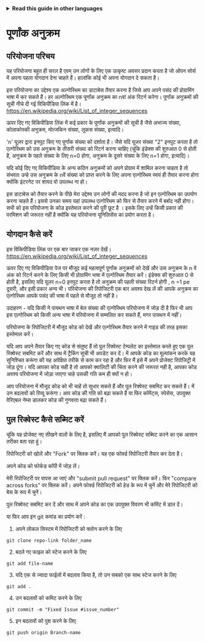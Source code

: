 <!-- Do not translate this -->
<details>
<summary>
<strong> Read this guide in other languages </strong>
</summary>
    <ul>
        <li><a href="https://github.com/Twiggecode/Integer-Sequences/blob/main/README.md"> English </a></li>
        <li><a href="https://github.com/Twiggecode/Integer-Sequences/blob/main/README%20Translations/README_FR.md"> French </a></li>
        <li><a href="https://github.com/Twiggecode/Integer-Sequences/blob/main/README%20Translations/README_ID.md"> Indonesian </a></li>
        <li><a href="https://github.com/Twiggecode/Integer-Sequences/blob/main/README%20Translations/README_KR.md"> Korean </a></li>
        <li><a href="https://github.com/Twiggecode/Integer-Sequences/blob/main/README%20Translations/README_PT.md"> Portuguese </a></li>
        <li><a href="https://github.com/Twiggecode/Integer-Sequences/blob/main/README%20Translations/README_RO.md"> Romanian </a></li>
        <li><a href="https://github.com/Twiggecode/Integer-Sequences/blob/main/README%20Translations/README_RU.md"> Russian </a></li>
        <li><a href="https://github.com/Twiggecode/Integer-Sequences/blob/main/README%20Translations/README_ES.md"> Spanish </a></li>
        <li><a href="https://github.com/Twiggecode/Integer-Sequences/blob/main/README_HINDI.md"> Hindi </a></li>
    
</details>
<!-- Do not translate this -->

# पूर्णांक अनुक्रम
## परियोजना परिचय
यह परियोजना बहूत ही सरल है एवम् उन लोगों के लिए एक उत्कृष्ट अवसर प्रदान करता है जो ओपन सोर्स में अपना पहला योगदान देना चाहते हैं। हालांकि कोई भी अपना योगदान दे सकता है।

इस परियोजना का उद्देश्य एक अल्गोरिथम का डाटाबेस तैयार करना है जिसे आप अपने पसंद की प्रोग्रामिंग भाषा में कर सकते हैं। हर अल्गोरिथम एक पूर्णांक अनुक्रम का nवां अंक रिटर्न करेगा। पूर्णांक अनुक्रमों की सूची नीचे दी गई विकिपीडिया लिंक में है। https://en.wikipedia.org/wiki/List_of_integer_sequences

ऊपर दिए गए विकिपीडिया लिंक में कई प्रकार के पूर्णांक अनुक्रमों की सूची है जैसे अभाज्य संख्या, कोलाकोस्की अनुक्रम, मोत्जकिन संख्या, लूकस संख्या, इत्यादि।

'n' यूज़र द्वारा इनपुट किए गए पूर्णांक संख्या को दर्शाता है। जैसे  यदि यूज़र संख्या "2" इनपुट करता है तो एल्गोरिथम को उस अनुक्रम के तीसरी संख्या को रिटर्न करना चाहिए (चूंकि इंडेक्स की शुरुआत 0 से होती है, अनुक्रम के पहले संख्या के लिए n=0 होगा, अनुक्रम के दूसरे संख्या के लिए n=1 होगा, इत्यादि)।

यदि कोई दिए गए विकिपीडिया के अन्य कठिन अनुक्रमों को अपने प्रोग्राम में शामिल करना चाहता है तो संभवतः उन्हे उस अनुक्रम के nवें संख्या को प्राप्त करने के लिए अपना एल्गोरिथम स्वयं ही तैयार करना होगा क्योंकि इंटरनेट पर शायद वो उपलब्ध ना हो।

इस डाटाबेस को तैयार करने के पीछे मेरा उद्देश्य उन लोगों की मदद करना है जो इन एल्गोरिथम का उपयोग करना चाहते हैं। इससे उनका समय यहां उपलब्ध एल्गोरिथम को फिर से तैयार करने में बर्बाद नही होगा। सभी को  इस परियोजना के कोड इस्तेमाल करने की पूरी छूट है । इसके लिए उन्हें किसी प्रकार की परमिशन की जरूरत नहीं है क्योंकि यह परियोजना यूनिलिसेंस का प्रयोग करता है।

## योगदान कैसे करें

इस विकिपीडिया लिंक पर एक बार जाकर एक नज़र देखें। https://en.wikipedia.org/wiki/List_of_integer_sequences

ऊपर दिए गए विकिपीडिया पेज पर मौजूद कई महत्वपूर्ण पूर्णांक अनुक्रमों को देखें और उस अनुक्रम के n वें अंक को रिटर्न करने के लिए किसी भी प्रोग्रामिंग भाषा में एल्गोरिथम तैयार करें। इंडेक्स की शुरुआत 0 से होती है, इसलिए यदि यूज़र n=0 इनपुट करता है तो अनुक्रम की पहली संख्या रिटर्न होगी , n =1 pe दूसरी, और इसी प्रकार अन्य भी। परियोजना की रिपोजिटरी एक बार अवश्य देख लें की आपके अनुक्रम का एल्गोरिथम आपके पसंद की भाषा में पहले से मौजूद तो नहीं है।

उदाहरण - यदि किसी ने पायथन भाषा में बेल संख्या की एल्गोरिथम परियोजना में जोड़ दी है फिर भी आप इस एल्गोरिथम को किसी अन्य भाषा में परियोजना में सम्मलित कर सकते हैं, मगर पायथन में नहीं।

परियोजना के रिपोजिटरी में मौजूद कोड को देखें और एल्गोरिथम तैयार करने में गाइड की तरह इसका इस्तेमाल करें।

यदि आप अपने तैयार किए गए कोड से संतुष्ट हैं तो पुल रिक्वेस्ट टेम्पलेट का इस्तेमाल करते हुए एक पुल रिक्वेस्ट सबमिट करें और साथ में ट्रैकिंग सूची भी अपडेट कर दें। में आपके कोड का मूल्यांकन करके यह सुनिश्चित करूंगा की यह अपेक्षित तरीके से काम कर रहा है और फिर मैं इसे मैं अपने प्रोजेक्ट रिपोजिट्री में जोड़ दूंगा।
यदि आपका कोड सही है तो आपको क्वालिटी की चिंता करने की जरूरत नही है, आपका कोड अवश्य परियोजना में जोड़ा जाएगा चाहे उसकी गति कम ही क्यों न हो।

आप परियोजना में मौजूद कोड को भी चाहें तो सुधार सकते हैं और पुल रिक्वेस्ट सबमिट कर सकते हैं। में उन बदलावों को रिव्यू करूंगा। आप कोड की गति को बढ़ा सकते हैं या फिर कॉमेंट्स, स्पेसेस, उपयुक्त वेरिएबल नेम्स डालकर कोड की गुणवत्ता बढ़ा सकते हैं।

## पुल रिक्वेस्ट कैसे सब्मिट करें

चूंकि यह प्रोजेक्ट नए सीखने वालों के लिए है, इसलिए मैं आपको पुल रिक्वेस्ट सब्मिट करने का एक आसान तरीका बता रहा हूं।

रिपोजिटरी को खोलें और "Fork" पर क्लिक करें। यह एक फोर्क्ड रिपोजिटरी तैयार कर देता है।

अपने कोड को फोर्कड कॉपी में जोड़ लें।

मेरी रिपोजिटरी पर वापस आ जाएं और "submit pull request" पर क्लिक करें। फिर "compare across forks" पर क्लिक करें। अपने फोर्क्ड रिपोजिटरी को हेड के रूप में चुनें और मेरे रिपोजिटरी को बेस के रूप में चुनें।

पुल रिक्वेस्ट सबमिट कर दें और साथ में अपने कोड का एक उपयुक्त विवरण भी कॉमेंट में डाल दें।

या फिर आप इन git कमांड का प्रयोग करें :

  1. अपने लोकल सिस्टम में रिपोजिटरी को क्लोन करने के लिए

```git clone repo-link folder_name```

  2. बदले गए फाइल को स्टेज करने के लिए
  
```git add file-name```

  3. यदि एक से ज्यादा फाईलों में बदलाव किया है, तो उन सबको एक साथ स्टेज करने के लिए

```git add .```
 
  4. उन बदलावों को कमिट करने के लिए

```git commit -m "Fixed Issue #issue_number"```

  5. इन बदलावों को पुश करने के लिए

```git push origin Branch-name```
